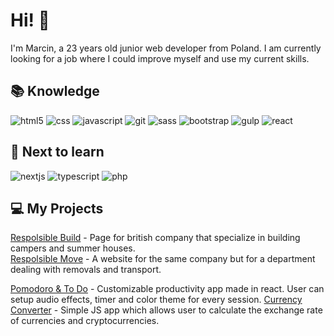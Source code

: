 # Hi! 👋

I'm Marcin, a 23 years old junior web developer from Poland. I am currently looking for a job where I could improve myself and use my current skills.


## 📚 Knowledge
![html5](https://github.com/marcinn1337/marcinn1337/assets/97905252/17d06595-ad10-44da-8779-13ed2f3a09e2)
![css](https://github.com/marcinn1337/marcinn1337/assets/97905252/b66ad00a-0f16-44e4-bc71-822ae976ff34)
![javascript](https://github.com/marcinn1337/marcinn1337/assets/97905252/9a226987-628b-42f0-a6a1-f71b9c5421c7)
![git](https://github.com/marcinn1337/marcinn1337/assets/97905252/2555e23f-185c-4965-a829-ed9ac9ab43ac)
![sass](https://github.com/marcinn1337/marcinn1337/assets/97905252/90ae5baf-621b-422f-88e9-f4ad04e7b66e)
![bootstrap](https://github.com/marcinn1337/marcinn1337/assets/97905252/43498089-a73f-422c-8c28-1f7059806eca)
![gulp](https://github.com/marcinn1337/marcinn1337/assets/97905252/07652854-f9f9-41f9-8729-56335fa1c54a)
![react](https://github.com/marcinn1337/marcinn1337/assets/97905252/b5f9651c-fa73-451c-aed5-867407424a95)




## 🌱 Next to learn
![nextjs](https://github.com/marcinn1337/marcinn1337/assets/97905252/df1a93ea-fb95-451e-adf8-fa54c37d3c76)
![typescript](https://github.com/marcinn1337/marcinn1337/assets/97905252/56e43494-3c1e-4894-98cc-cae4309ffb21)
![php](https://github.com/marcinn1337/marcinn1337/assets/97905252/3e78afd1-998c-427a-b301-cda3242ea7a4)


## 💻 My Projects
[Respolsible Build](https://respolsiblebuild.co.uk/ "Respolsible Build") - Page for british company that specialize in building campers and summer houses.                            
[Respolsible Move](https://respolsiblemove.co.uk/ "Respolsible Move") - A website for the same company but for a department dealing with removals and transport.

[Pomodoro & To Do](https://github.com/marcinn1337/pomodoro "Pomodoro App") - Customizable productivity app made in react. User can setup audio effects, timer and color theme for every session.
[Currency Converter](https://github.com/marcinn1337/currencyconverter "Currency Converter") - Simple JS app which allows user to calculate the exchange rate of currencies and cryptocurrencies.
